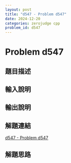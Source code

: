 ```yaml
---
layout: post
title: "d547 - Problem d547"
date: 2024-12-20
categories: zerojudge cpp
problem_id: d547
---
```


# Problem d547

## 題目描述



## 輸入說明



## 輸出說明



## 解題連結

[d547 - Problem d547](https://zerojudge.tw/ShowProblem?problemid=d547)

## 解題思路

